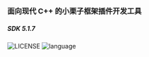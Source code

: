 ### 面向现代 C++ 的小栗子框架插件开发工具
##### SDK 5.1.7
![LICENSE](https://img.shields.io/badge/license-MIT-blue?style=flat-square&logo=appveyor) ![language](https://img.shields.io/badge/language-C++20-green?style=flat-square&logo=appveyor)
